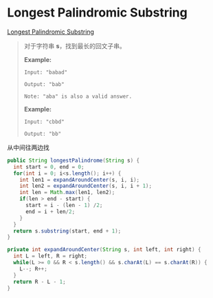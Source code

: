 # Longest Palindromic Substring

[Longest Palindromic Substring](https://leetcode.com/problems/longest-palindromic-substring/description/)



> 
>
> 对于字符串 **s**，找到最长的回文子串。
>
> **Example:**
>
> ```
> Input: "babad"
>
> Output: "bab"
>
> Note: "aba" is also a valid answer.
>
> ```
>
> **Example:**
>
> ```
> Input: "cbbd"
>
> Output: "bb"
> ```

从中间往两边找

```java
public String longestPalindrome(String s) {
  int start = 0, end = 0;
  for(int i = 0; i<s.length(); i++) {
    int len1 = expandAroundCenter(s, i, i);
    int len2 = expandAroundCenter(s, i, i + 1);
    int len = Math.max(len1, len2);
    if(len > end - start) {
      start = i - (len - 1) /2;
      end = i + len/2;
    }
  }
  return s.substring(start, end + 1);
}

private int expandAroundCenter(String s, int left, int right) {
  int L = left, R = right;
  while(L >= 0 && R < s.length() && s.charAt(L) == s.charAt(R)) {
    L--; R++;
  }
  return R - L - 1;
}
```
